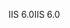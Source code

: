 <span data-ttu-id="3fc69-101">IIS 6.0</span><span class="sxs-lookup"><span data-stu-id="3fc69-101">IIS 6.0</span></span>